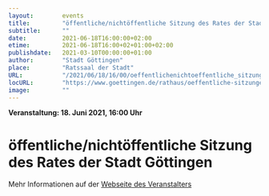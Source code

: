 ```yaml
---
layout:        events
title:         "öffentliche/nichtöffentliche Sitzung des Rates der Stadt Göttingen"
subtitle:      ""
date:          2021-06-18T16:00:00+02:00
etime:         2021-06-18T16:00+02+01:00+02:00
publishdate:   2021-03-10T00:00:00+01:00
author:        "Stadt Göttingen"
place:         "Ratssaal der Stadt"
URL:           "/2021/06/18/16/00/oeffentlichenichtoeffentliche_sitzung_des_rates_der_stadt_goettingen"
locURL:        "https://www.goettingen.de/rathaus/oeffentliche-sitzungen.html"
image:         ""
---
```


**Veranstaltung: 18. Juni 2021, 16:00 Uhr**

öffentliche/nichtöffentliche Sitzung des Rates der Stadt Göttingen
===========



Mehr Informationen auf der [Webseite des Veranstalters](https://www.goettingen.de/rathaus/oeffentliche-sitzungen.html)

